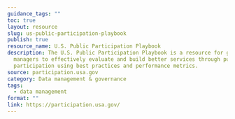 ```yaml
---
guidance_tags: ""
toc: true
layout: resource
slug: us-public-participation-playbook
publish: true
resource_name: U.S. Public Participation Playbook
description: The U.S. Public Participation Playbook is a resource for government
  managers to effectively evaluate and build better services through public
  participation using best practices and performance metrics.
source: participation.usa.gov
category: Data management & governance
tags:
  - data management
format: ""
link: https://participation.usa.gov/
---
```

